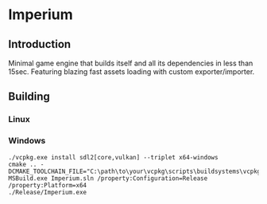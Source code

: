 # Imperium

## Introduction

Minimal game engine that builds itself and all its dependencies in less than 15sec. Featuring blazing fast assets loading with custom exporter/importer.

## Building

### Linux

### Windows

```
./vcpkg.exe install sdl2[core,vulkan] --triplet x64-windows
cmake .. -DCMAKE_TOOLCHAIN_FILE="C:\path\to\your\vcpkg\scripts\buildsystems\vcpkg.cmake"
MSBuild.exe Imperium.sln /property:Configuration=Release /property:Platform=x64
./Release/Imperium.exe
```